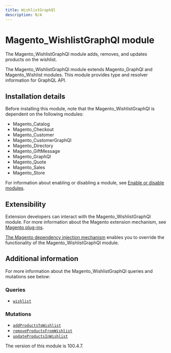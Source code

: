 ```yaml
---
title: WishlistGraphQl
description: N/A
---
```


# Magento_WishlistGraphQl module

The Magento_WishlistGraphQl module adds, removes, and updates products on the wishlist.

The Magento_WishlistGraphQl module extends Magento_GraphQl and Magento_Wishlist modules. This module provides type and resolver information for GraphQL API.

## Installation details

Before installing this module, note that the Magento_WishlistGraphQl is dependent on the following modules:

- Magento_Catalog
- Magento_Checkout
- Magento_Customer
- Magento_CustomerGraphQl
- Magento_Directory
- Magento_GiftMessage
- Magento_GraphQl
- Magento_Quote
- Magento_Sales
- Magento_Store

For information about enabling or disabling a module, see [Enable or disable modules](https://experienceleague.adobe.com/docs/commerce-operations/installation-guide/tutorials/manage-modules.html).

## Extensibility

Extension developers can interact with the Magento_WishlistGraphQl module. For more information about the Magento extension mechanism, see [Magento plug-ins](https://developer.adobe.com/commerce/php/development/components/plugins/).

[The Magento dependency injection mechanism](https://developer.adobe.com/commerce/php/development/components/dependency-injection/) enables you to override the functionality of the Magento_WishlistGraphQl module.

## Additional information

For more information about the Magento_WishlistGraphQl queries and mutations see below:

### Queries

- [`wishlist`](https://developer.adobe.com/commerce/webapi/graphql/schema/wishlist/queries/wishlist/)

### Mutations

- [`addProductsToWishlist`](https://developer.adobe.com/commerce/webapi/graphql/schema/wishlist/mutations/add-products/)
- [`removeProductsFromWishlist`](https://developer.adobe.com/commerce/webapi/graphql/schema/wishlist/mutations/remove-products/)
- [`updateProductsInWishlist`](https://developer.adobe.com/commerce/webapi/graphql/schema/wishlist/mutations/update-products/)

<InlineAlert slots="text" />
The version of this module is 100.4.7.

